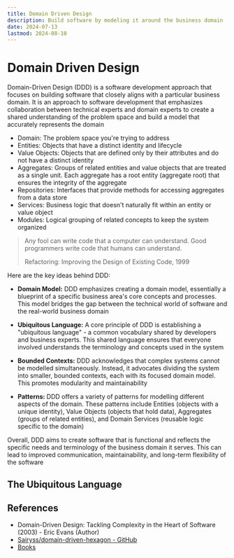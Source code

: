 ```yaml
---
title: Domain Driven Design
description: Build software by modeling it around the business domain
date: 2024-07-13
lastmod: 2024-08-10
---
```


# Domain Driven Design

Domain-Driven Design (DDD) is a software development approach that focuses on building software that closely aligns with a particular business domain. It is an approach to software development that emphasizes collaboration between technical experts and domain experts to create a shared understanding of the problem space and build a model that accurately represents the domain

- Domain: The problem space you're trying to address
- Entities: Objects that have a distinct identity and lifecycle
- Value Objects: Objects that are defined only by their attributes and do not have a distinct identity
- Aggregates: Groups of related entities and value objects that are treated as a single unit. Each aggregate has a root entity (aggregate root) that ensures the integrity of the aggregate
- Repositories: Interfaces that provide methods for accessing aggregates from a data store
- Services: Business logic that doesn't naturally fit within an entity or value object
- Modules: Logical grouping of related concepts to keep the system organized

> Any fool can write code that a computer can understand. Good programmers write code that humans can understand.
>
> Refactoring: Improving the Design of Existing Code, 1999

Here are the key ideas behind DDD:

- **Domain Model:** DDD emphasizes creating a domain model, essentially a blueprint of a specific business area's core concepts and processes. This model bridges the gap between the technical world of software and the real-world business domain

- **Ubiquitous Language:** A core principle of DDD is establishing a "ubiquitous language" - a common vocabulary shared by developers and business experts. This shared language ensures that everyone involved understands the terminology and concepts used in the system

- **Bounded Contexts:** DDD acknowledges that complex systems cannot be modelled simultaneously. Instead, it advocates dividing the system into smaller, bounded contexts, each with its focused domain model. This promotes modularity and maintainability

- **Patterns:** DDD offers a variety of patterns for modelling different aspects of the domain. These patterns include Entities (objects with a unique identity), Value Objects (objects that hold data), Aggregates (groups of related entities), and Domain Services (reusable logic specific to the domain)

Overall, DDD aims to create software that is functional and reflects the specific needs and terminology of the business domain it serves. This can lead to improved communication, maintainability, and long-term flexibility of the software

## The Ubiquitous Language

## References

- Domain-Driven Design: Tackling Complexity in the Heart of Software (2003) - Eric Evans (Author)
- [Sairyss/domain-driven-hexagon - GitHub](https://github.com/Sairyss/domain-driven-hexagon)
- [Books](https://github.com/balkrish33/Books)

